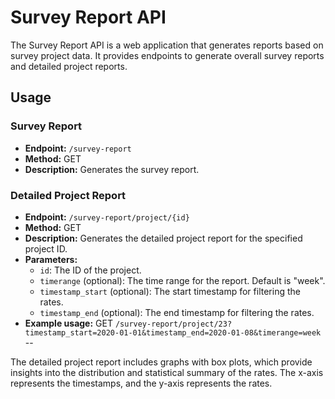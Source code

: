# Survey Report API

The Survey Report API is a web application that generates reports based on survey project data. It provides endpoints to generate overall survey reports and detailed project reports.

## Usage

### Survey Report

- **Endpoint:** `/survey-report`
- **Method:** GET
- **Description:** Generates the survey report.

### Detailed Project Report

- **Endpoint:** `/survey-report/project/{id}`
- **Method:** GET
- **Description:** Generates the detailed project report for the specified project ID.
- **Parameters:**
  - `id`: The ID of the project.
  - `timerange` (optional): The time range for the report. Default is "week".
  - `timestamp_start` (optional): The start timestamp for filtering the rates.
  - `timestamp_end` (optional): The end timestamp for filtering the rates.
- **Example usage:** GET `/survey-report/project/23?timestamp_start=2020-01-01&timestamp_end=2020-01-08&timerange=week`
--

The detailed project report includes graphs with box plots, which provide insights into the distribution and statistical summary of the rates. The x-axis represents the timestamps, and the y-axis represents the rates.